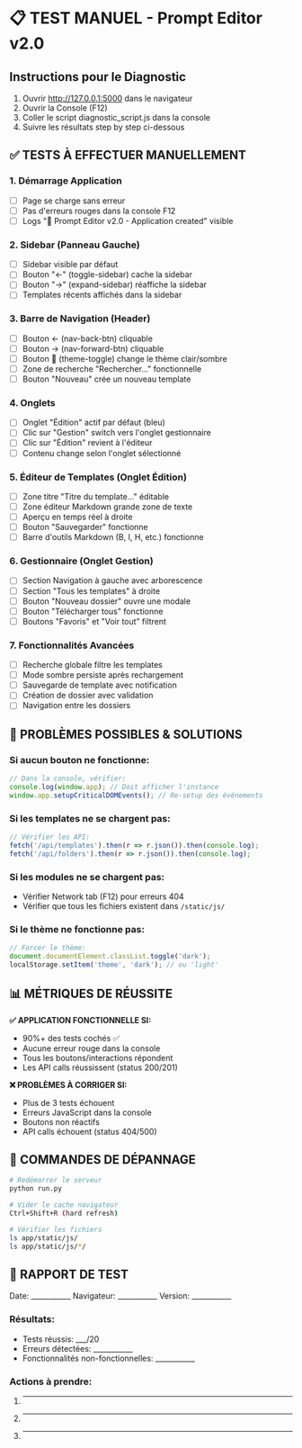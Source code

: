 # 📋 TEST MANUEL - Prompt Editor v2.0

## Instructions pour le Diagnostic
1. Ouvrir http://127.0.0.1:5000 dans le navigateur
2. Ouvrir la Console (F12)
3. Coller le script diagnostic_script.js dans la console
4. Suivre les résultats step by step ci-dessous

## ✅ TESTS À EFFECTUER MANUELLEMENT

### 1. **Démarrage Application**
- [ ] Page se charge sans erreur
- [ ] Pas d'erreurs rouges dans la console F12
- [ ] Logs "🚀 Prompt Editor v2.0 - Application created" visible

### 2. **Sidebar (Panneau Gauche)**
- [ ] Sidebar visible par défaut
- [ ] Bouton "←" (toggle-sidebar) cache la sidebar
- [ ] Bouton "→" (expand-sidebar) réaffiche la sidebar
- [ ] Templates récents affichés dans la sidebar

### 3. **Barre de Navigation (Header)**
- [ ] Bouton ← (nav-back-btn) cliquable
- [ ] Bouton → (nav-forward-btn) cliquable  
- [ ] Bouton 🌙 (theme-toggle) change le thème clair/sombre
- [ ] Zone de recherche "Rechercher..." fonctionnelle
- [ ] Bouton "Nouveau" crée un nouveau template

### 4. **Onglets**
- [ ] Onglet "Édition" actif par défaut (bleu)
- [ ] Clic sur "Gestion" switch vers l'onglet gestionnaire
- [ ] Clic sur "Édition" revient à l'éditeur
- [ ] Contenu change selon l'onglet sélectionné

### 5. **Éditeur de Templates (Onglet Édition)**
- [ ] Zone titre "Titre du template..." éditable
- [ ] Zone éditeur Markdown grande zone de texte
- [ ] Aperçu en temps réel à droite
- [ ] Bouton "Sauvegarder" fonctionne
- [ ] Barre d'outils Markdown (B, I, H, etc.) fonctionne

### 6. **Gestionnaire (Onglet Gestion)**
- [ ] Section Navigation à gauche avec arborescence
- [ ] Section "Tous les templates" à droite
- [ ] Bouton "Nouveau dossier" ouvre une modale
- [ ] Bouton "Télécharger tous" fonctionne
- [ ] Boutons "Favoris" et "Voir tout" filtrent

### 7. **Fonctionnalités Avancées**
- [ ] Recherche globale filtre les templates
- [ ] Mode sombre persiste après rechargement
- [ ] Sauvegarde de template avec notification
- [ ] Création de dossier avec validation
- [ ] Navigation entre les dossiers

## 🐛 PROBLÈMES POSSIBLES & SOLUTIONS

### Si aucun bouton ne fonctionne:
```javascript
// Dans la console, vérifier:
console.log(window.app); // Doit afficher l'instance
window.app.setupCriticalDOMEvents(); // Re-setup des événements
```

### Si les templates ne se chargent pas:
```javascript
// Vérifier les API:
fetch('/api/templates').then(r => r.json()).then(console.log);
fetch('/api/folders').then(r => r.json()).then(console.log);
```

### Si les modules ne se chargent pas:
- Vérifier Network tab (F12) pour erreurs 404
- Vérifier que tous les fichiers existent dans `/static/js/`

### Si le thème ne fonctionne pas:
```javascript
// Forcer le thème:
document.documentElement.classList.toggle('dark');
localStorage.setItem('theme', 'dark'); // ou 'light'
```

## 📊 MÉTRIQUES DE RÉUSSITE

**✅ APPLICATION FONCTIONNELLE SI:**
- 90%+ des tests cochés ✅
- Aucune erreur rouge dans la console
- Tous les boutons/interactions répondent
- Les API calls réussissent (status 200/201)

**❌ PROBLÈMES À CORRIGER SI:**
- Plus de 3 tests échouent
- Erreurs JavaScript dans la console
- Boutons non réactifs
- API calls échouent (status 404/500)

## 🔧 COMMANDES DE DÉPANNAGE

```bash
# Redémarrer le serveur
python run.py

# Vider le cache navigateur
Ctrl+Shift+R (hard refresh)

# Vérifier les fichiers
ls app/static/js/
ls app/static/js/*/
```

## 📝 RAPPORT DE TEST

Date: ___________
Navigateur: ___________
Version: ___________

### Résultats:
- Tests réussis: ___/20
- Erreurs détectées: ___________
- Fonctionnalités non-fonctionnelles: ___________

### Actions à prendre:
1. ___________
2. ___________
3. ___________